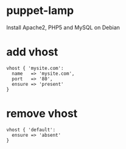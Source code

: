 puppet-lamp
===========

Install Apache2, PHP5 and MySQL on Debian

# add vhost

```
vhost { 'mysite.com':
  name   => 'mysite.com',
  port   => '80',
  ensure => 'present'
}
```

# remove vhost

```
vhost { 'default':
  ensure => 'absent'
}
```
